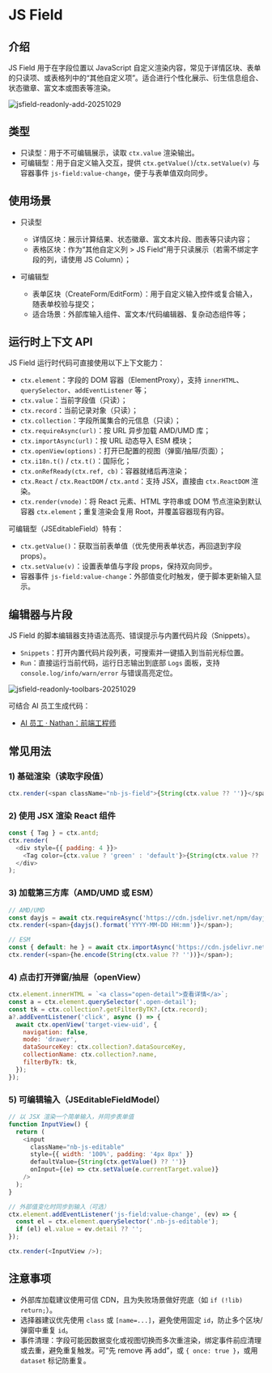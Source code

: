 # JS Field

## 介绍

JS Field 用于在字段位置以 JavaScript 自定义渲染内容，常见于详情区块、表单的只读项、或表格列中的“其他自定义项”。适合进行个性化展示、衍生信息组合、状态徽章、富文本或图表等渲染。

![jsfield-readonly-add-20251029](https://static-docs.nocobase.com/jsfield-readonly-add-20251029.png)

## 类型

- 只读型：用于不可编辑展示，读取 `ctx.value` 渲染输出。
- 可编辑型：用于自定义输入交互，提供 `ctx.getValue()`/`ctx.setValue(v)` 与容器事件 `js-field:value-change`，便于与表单值双向同步。

## 使用场景

- 只读型
  - 详情区块：展示计算结果、状态徽章、富文本片段、图表等只读内容；
  - 表格区块：作为“其他自定义列 > JS Field”用于只读展示（若需不绑定字段的列，请使用 JS Column）；

- 可编辑型
  - 表单区块（CreateForm/EditForm）：用于自定义输入控件或复合输入，随表单校验与提交；
  - 适合场景：外部库输入组件、富文本/代码编辑器、复杂动态组件等；

## 运行时上下文 API

JS Field 运行时代码可直接使用以下上下文能力：

- `ctx.element`：字段的 DOM 容器（ElementProxy），支持 `innerHTML`、`querySelector`、`addEventListener` 等；
- `ctx.value`：当前字段值（只读）；
- `ctx.record`：当前记录对象（只读）；
- `ctx.collection`：字段所属集合的元信息（只读）；
- `ctx.requireAsync(url)`：按 URL 异步加载 AMD/UMD 库；
- `ctx.importAsync(url)`：按 URL 动态导入 ESM 模块；
- `ctx.openView(options)`：打开已配置的视图（弹窗/抽屉/页面）；
- `ctx.i18n.t()` / `ctx.t()`：国际化；
- `ctx.onRefReady(ctx.ref, cb)`：容器就绪后再渲染；
- `ctx.React` / `ctx.ReactDOM` / `ctx.antd`：支持 JSX，直接由 `ctx.ReactDOM` 渲染。
- `ctx.render(vnode)`：将 React 元素、HTML 字符串或 DOM 节点渲染到默认容器 `ctx.element`；重复渲染会复用 Root，并覆盖容器现有内容。

可编辑型（JSEditableField）特有：

- `ctx.getValue()`：获取当前表单值（优先使用表单状态，再回退到字段 props）。
- `ctx.setValue(v)`：设置表单值与字段 props，保持双向同步。
- 容器事件 `js-field:value-change`：外部值变化时触发，便于脚本更新输入显示。

## 编辑器与片段

JS Field 的脚本编辑器支持语法高亮、错误提示与内置代码片段（Snippets）。

- `Snippets`：打开内置代码片段列表，可搜索并一键插入到当前光标位置。
- `Run`：直接运行当前代码，运行日志输出到底部 `Logs` 面板，支持 `console.log/info/warn/error` 与错误高亮定位。

![jsfield-readonly-toolbars-20251029](https://static-docs.nocobase.com/jsfield-readonly-toolbars-20251029.png)

可结合 AI 员工生成代码：

- [AI 员工 · Nathan：前端工程师](/ai-employees/built-in/ai-coding)

## 常见用法

### 1) 基础渲染（读取字段值）

```js
ctx.render(<span className="nb-js-field">{String(ctx.value ?? '')}</span>);
```

### 2) 使用 JSX 渲染 React 组件

```js
const { Tag } = ctx.antd;
ctx.render(
  <div style={{ padding: 4 }}>
    <Tag color={ctx.value ? 'green' : 'default'}>{String(ctx.value ?? '')}</Tag>
  </div>
);
```

### 3) 加载第三方库（AMD/UMD 或 ESM）

```js
// AMD/UMD
const dayjs = await ctx.requireAsync('https://cdn.jsdelivr.net/npm/dayjs@1/dayjs.min.js');
ctx.render(<span>{dayjs().format('YYYY-MM-DD HH:mm')}</span>);

// ESM
const { default: he } = await ctx.importAsync('https://cdn.jsdelivr.net/npm/he/+esm');
ctx.render(<span>{he.encode(String(ctx.value ?? ''))}</span>);
```

### 4) 点击打开弹窗/抽屉（openView）

```js
ctx.element.innerHTML = `<a class="open-detail">查看详情</a>`;
const a = ctx.element.querySelector('.open-detail');
const tk = ctx.collection?.getFilterByTK?.(ctx.record);
a?.addEventListener('click', async () => {
  await ctx.openView('target-view-uid', {
    navigation: false,
    mode: 'drawer',
    dataSourceKey: ctx.collection?.dataSourceKey,
    collectionName: ctx.collection?.name,
    filterByTk: tk,
  });
});
```

### 5) 可编辑输入（JSEditableFieldModel）

```js
// 以 JSX 渲染一个简单输入，并同步表单值
function InputView() {
  return (
    <input
      className="nb-js-editable"
      style={{ width: '100%', padding: '4px 8px' }}
      defaultValue={String(ctx.getValue() ?? '')}
      onInput={(e) => ctx.setValue(e.currentTarget.value)}
    />
  );
}

// 外部值变化时同步到输入（可选）
ctx.element.addEventListener('js-field:value-change', (ev) => {
  const el = ctx.element.querySelector('.nb-js-editable');
  if (el) el.value = ev.detail ?? '';
});

ctx.render(<InputView />);
```

## 注意事项

- 外部库加载建议使用可信 CDN，且为失败场景做好兜底（如 `if (!lib) return;`）。
- 选择器建议优先使用 `class` 或 `[name=...]`，避免使用固定 `id`，防止多个区块/弹窗中重复 `id`。
- 事件清理：字段可能因数据变化或视图切换而多次重渲染，绑定事件前应清理或去重，避免重复触发。可“先 remove 再 add”，或 `{ once: true }`，或用 `dataset` 标记防重复。
